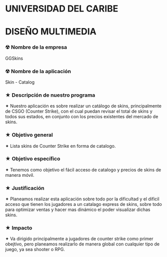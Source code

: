   # UNIVERSIDAD DEL CARIBE
   # DISEÑO MULTIMEDIA
   
### ☢ Nombre de la empresa
<p>GGSkins</p>

### ☢ Nombre de la aplicación
<p>Skin - Catalog</p>

### ★ Descripción de nuestro programa
<p> ✦ Nuestro aplicación es sobre realizar un catálogo de skins, principalmente de CSGO (Counter Strike), con el cual puedan revisar el total de skins y todos sus estados, en conjunto con los precios existentes del mercado de skins.</p>

### ★ Objetivo general
<p> ✦ Lista skins de Counter Strike en forma de catalogo.</p>

### ★ Objetivo específico
<p> ✦ Tenemos como objetivo el fácil acceso de catalogo y precios de skins de manera móvil.</p>

### ★ Justificación
<p> ✦ Planeamos realizar esta aplicación sobre todo por la dificultad y el dificil acceso que tienen los jugadores a un catalago express de skins, sobre todo para optimizar ventas y hacer mas dinámico el poder visualizar dichas skins.</p>

### ★ Impacto
<p> ✦ Va dirigido principalmente a jugadores de counter strike como primer obejtivo, pero planeamos realizarlo de manera global con cualquier tipo de juego, ya sea shooter o RPG.</p>









